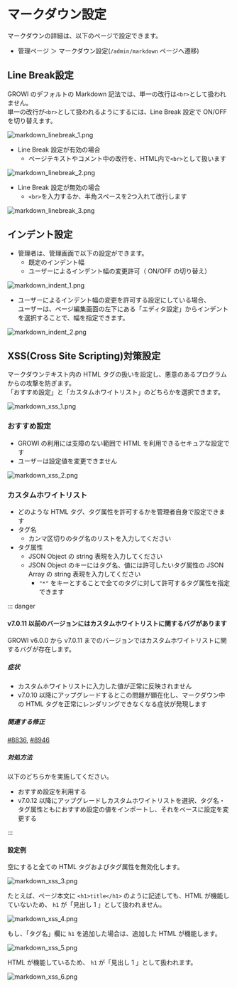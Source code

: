 # マークダウン設定

マークダウンの詳細は、以下のページで設定できます。  

- 管理ページ ＞ マークダウン設定(`/admin/markdown` ページへ遷移)

## Line Break設定

GROWI のデフォルトの Markdown 記法では、単一の改行は`<br>`として扱われません。  
単一の改行が`<br>`として扱われるようにするには、Line Break 設定で ON/OFF を切り替えます。

<img :src="$withBase('/assets/images/ja/markdown_linebreak_1.png')" alt="markdown_linebreak_1.png">

- Line Break 設定が有効の場合
  - ページテキストやコメント中の改行を、HTML内で`<br>`として扱います

<img :src="$withBase('/assets/images/ja/markdown_linebreak_2.png')" alt="markdown_linebreak_2.png">

- Line Break 設定が無効の場合
  - `<br>`を入力するか、半角スペースを2つ入れて改行します

<img :src="$withBase('/assets/images/ja/markdown_linebreak_3.png')" alt="markdown_linebreak_3.png">

## インデント設定

- 管理者は、管理画面で以下の設定ができます。
  - 既定のインデント幅
  - ユーザーによるインデント幅の変更許可（ ON/OFF の切り替え）

<img :src="$withBase('/assets/images/ja/markdown_indent_1.png')" alt="markdown_indent_1.png">

- ユーザーによるインデント幅の変更を許可する設定にしている場合、  
ユーザーは、ページ編集画面の左下にある「エディタ設定」からインデントを選択することで、幅を指定できます。

<img :src="$withBase('/assets/images/ja/markdown_indent_2.png')" alt="markdown_indent_2.png">


## XSS(Cross Site Scripting)対策設定

マークダウンテキスト内の HTML タグの扱いを設定し、悪意のあるプログラムからの攻撃を防ぎます。  
「おすすめ設定」と「カスタムホワイトリスト」のどちらかを選択できます。

<img :src="$withBase('/assets/images/ja/markdown_xss_1.png')" alt="markdown_xss_1.png">

### おすすめ設定

- GROWI の利用には支障のない範囲で HTML を利用できるセキュアな設定です
- ユーザーは設定値を変更できません

<img :src="$withBase('/assets/images/ja/markdown_xss_2.png')" alt="markdown_xss_2.png">

### カスタムホワイトリスト

- どのような HTML タグ、タグ属性を許可するかを管理者自身で設定できます
- タグ名
  - カンマ区切りのタグ名のリストを入力してください
- タグ属性
  - JSON Object の string 表現を入力してください
  - JSON Object のキーにはタグ名、値には許可したいタグ属性の JSON Array の string 表現を入力してください
    - `"*"` をキーとすることで全てのタグに対して許可するタグ属性を指定できます

::: danger

#### v7.0.11 以前のバージョンにはカスタムホワイトリストに関するバグがあります

GROWI v6.0.0 から v7.0.11 までのバージョンではカスタムホワイトリストに関するバグが存在します。

##### 症状

- カスタムホワイトリストに入力した値が正常に反映されません
- v7.0.10 以降にアップグレードするとこの問題が顕在化し、マークダウン中の HTML タグを正常にレンダリングできなくなる症状が発現します

##### 関連する修正

[#8836](https://github.com/weseek/growi/pull/8836), [#8946](https://github.com/weseek/growi/pull/8836)

##### 対処方法

以下のどちらかを実施してください。

- おすすめ設定を利用する
- v7.0.12 以降にアップグレードしカスタムホワイトリストを選択、タグ名・タグ属性ともにおすすめ設定の値をインポートし、それをベースに設定を変更する

:::

#### 設定例

空にすると全ての HTML タグおよびタグ属性を無効化します。

<img :src="$withBase('/assets/images/ja/markdown_xss_3.png')" alt="markdown_xss_3.png">

たとえば、ページ本文に `<h1>title</h1>` のように記述しても、HTML が機能していないため、 `h1` が「見出し 1 」として扱われません。

<img :src="$withBase('/assets/images/ja/markdown_xss_4.png')" alt="markdown_xss_4.png">

もし、「タグ名」欄に `h1` を追加した場合は、追加した HTML が機能します。

<img :src="$withBase('/assets/images/ja/markdown_xss_5.png')" alt="markdown_xss_5.png">

HTML が機能しているため、 `h1` が「見出し 1 」として扱われます。

<img :src="$withBase('/assets/images/ja/markdown_xss_6.png')" alt="markdown_xss_6.png">
